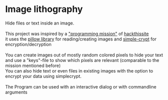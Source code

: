 # Image lithography
Hide files or text inside an image.<br><br>
This project was inspired by a ["programming mission"](http://www.hackthissite.org/missions/prog/2/) 
of [hackthissite](http://www.hackthissite.org)<br> 
it uses the [pillow library](https://pypi.org/project/Pillow/) for reading/creating images 
and [simple-crypt](https://pypi.org/project/simple-crypt/) for encryption/decryption<br><br>
You can create images out of mostly random colored pixels to hide your text and use a "keys"-file to show  which pixels are relevant 
(comparable to the mission mentioned before)<br>
You can also hide text or even files in existing images with the option to encrypt your data using simplecrypt.<br><br>
The Program can be used with an interactive dialog or with commandline arguments
